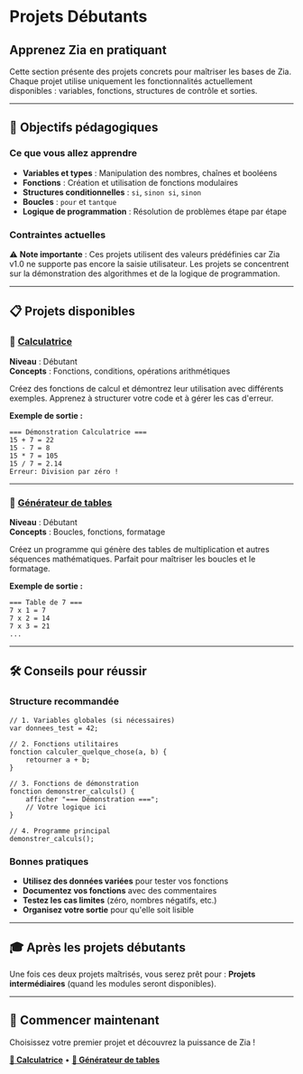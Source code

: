 # Projets Débutants
## Apprenez Zia en pratiquant

Cette section présente des projets concrets pour maîtriser les bases de Zia. Chaque projet utilise uniquement les fonctionnalités actuellement disponibles : variables, fonctions, structures de contrôle et sorties.

---

## 🎯 Objectifs pédagogiques

### Ce que vous allez apprendre
- **Variables et types** : Manipulation des nombres, chaînes et booléens
- **Fonctions** : Création et utilisation de fonctions modulaires
- **Structures conditionnelles** : `si`, `sinon si`, `sinon`
- **Boucles** : `pour` et `tantque`
- **Logique de programmation** : Résolution de problèmes étape par étape

### Contraintes actuelles
⚠️ **Note importante** : Ces projets utilisent des valeurs prédéfinies car Zia v1.0 ne supporte pas encore la saisie utilisateur. Les projets se concentrent sur la démonstration des algorithmes et de la logique de programmation.

---

## 📋 Projets disponibles

### 🧮 [Calculatrice](calculatrice.md)
**Niveau** : Débutant  
**Concepts** : Fonctions, conditions, opérations arithmétiques

Créez des fonctions de calcul et démontrez leur utilisation avec différents exemples. Apprenez à structurer votre code et à gérer les cas d'erreur.

**Exemple de sortie :**
```
=== Démonstration Calculatrice ===
15 + 7 = 22
15 - 7 = 8
15 * 7 = 105
15 / 7 = 2.14
Erreur: Division par zéro !
```

---

### 🎲 [Générateur de tables](tables.md)
**Niveau** : Débutant  
**Concepts** : Boucles, fonctions, formatage

Créez un programme qui génère des tables de multiplication et autres séquences mathématiques. Parfait pour maîtriser les boucles et le formatage.

**Exemple de sortie :**
```
=== Table de 7 ===
7 x 1 = 7
7 x 2 = 14
7 x 3 = 21
...
```

---

## 🛠️ Conseils pour réussir

### Structure recommandée
```zia
// 1. Variables globales (si nécessaires)
var donnees_test = 42;

// 2. Fonctions utilitaires
fonction calculer_quelque_chose(a, b) {
    retourner a + b;
}

// 3. Fonctions de démonstration
fonction demonstrer_calculs() {
    afficher "=== Démonstration ===";
    // Votre logique ici
}

// 4. Programme principal
demonstrer_calculs();
```

### Bonnes pratiques
- **Utilisez des données variées** pour tester vos fonctions
- **Documentez vos fonctions** avec des commentaires
- **Testez les cas limites** (zéro, nombres négatifs, etc.)
- **Organisez votre sortie** pour qu'elle soit lisible

---

## 🎓 Après les projets débutants

Une fois ces deux projets maîtrisés, vous serez prêt pour :
**Projets intermédiaires** (quand les modules seront disponibles).

---

## 🚀 Commencer maintenant

Choisissez votre premier projet et découvrez la puissance de Zia !

**[🧮 Calculatrice](calculatrice.md)** • **[🎲 Générateur de tables](tables.md)**